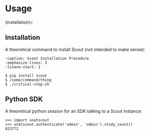 # Usage

(installation)=

## Installation

A theoretical command to install Scout (not intended to make sense):

```{code-block} shell-session
:caption: Scout Installation Procedure
:emphasize-lines: 3
:lineno-start: 1

$ pip install scout
$ /some/command/thing
$ ./critical-step.sh
```

## Python SDK

A theoretical python session for an SDK talking to a Scout instance:

```pycon
>>> import xnatscout
>>> xnatscout.authenticate('admin', 'admin').study_count()
823772
```
